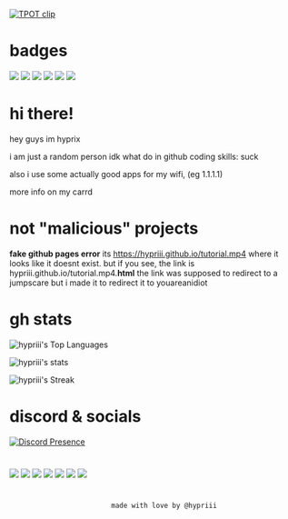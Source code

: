 [![TPOT clip](https://github.com/hypriii/hypriii/blob/main/src/7N7CwvC5XylmNCIi.gif)](https://bfdi.tv)

# badges

![](https://komarev.com/ghpvc/?username=hypriii) ![](https://img.shields.io/badge/tpot-enjoyer-green) ![](https://img.shields.io/badge/short_ass-guy-green) ![](https://img.shields.io/badge/inactive-person-red) ![](https://img.shields.io/badge/teardrop-addict-blue) ![](https://img.shields.io/badge/sigma-boy-pink)

# hi there!
hey guys im hyprix

i am just a random person
idk what do in github
coding skills: suck

also i use some actually good apps for my wifi, (eg 1.1.1.1)

more info on my carrd

# not "malicious" projects

**fake github pages error**
its https://hypriii.github.io/tutorial.mp4
where it looks like it doesnt exist. but if you see, the link is hypriii.github.io/tutorial.mp4.**html**
the link was supposed to redirect to a jumpscare but i made it to redirect it to youareanidiot

# gh stats

![hypriii's Top Languages](https://github-readme-stats.vercel.app/api/top-langs/?username=hypriii&theme=tokyonight&show_icons=true&hide_border=true&layout=compact)

![hypriii's stats](https://github-readme-stats.vercel.app/api?username=hypriii&theme=tokyonight&show_icons=true&hide_border=true&count_private=true)

![hypriii's Streak](https://github-readme-streak-stats.herokuapp.com/?user=hypriii&theme=tokyonight&hide_border=true)

# discord & socials
[![Discord Presence](https://lanyard.cnrad.dev/api/1251097782580940917)](https://discord.com/users/1251097782580940917) 
# 

[![](https://img.shields.io/badge/Bluesky-1185FE?style=for-the-badge&logo=Bluesky&logoColor=white)](https://is.gd/SN8ycz) [![](https://img.shields.io/badge/YouTube-FF0000?style=for-the-badge&logo=YouTube&logoColor=white)](https://is.gd/x72uio) [![](https://img.shields.io/badge/X-000000?style=for-the-badge&logo=X&logoColor=white)](https://x.com/tidalwavebyoni) [![](https://img.shields.io/badge/Carrd-3B467F?style=for-the-badge&logo=Carrd&logoColor=white)](https://hypriii.github.io/aboutme) [![](https://img.shields.io/badge/Roblox-000000?style=for-the-badge&logo=Roblox&logoColor=white)](https://is.gd/1qjYl0) [![](https://img.shields.io/badge/Website-FFFFF?style=for-the-badge&logo=&logoColor=white)](https://hypriii.github.io) [![](https://img.shields.io/badge/Steam-000000?style=for-the-badge&logo=Steam&logoColor=white)](https://steamcommunity.com/id/hyprii/)

#

                             made with love by @hypriii
